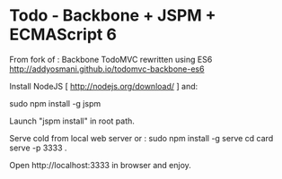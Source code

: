 # Todo - Backbone + JSPM + ECMAScript 6

From fork of :
Backbone TodoMVC rewritten using ES6 
http://addyosmani.github.io/todomvc-backbone-es6

Install NodeJS [ http://nodejs.org/download/ ] and:

sudo npm install -g jspm

Launch "jspm install" in root path.

Serve cold from local web server or :
sudo npm install -g serve
cd card
serve -p 3333 .

Open http://localhost:3333 in browser and enjoy.
